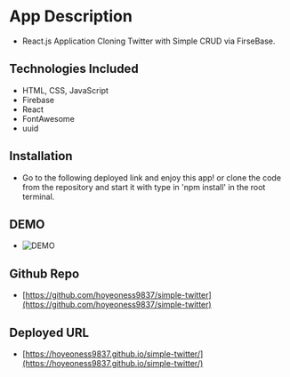# App Description

- React.js Application Cloning Twitter with Simple CRUD via FirseBase.

## Technologies Included

- HTML, CSS, JavaScript
- Firebase
- React
- FontAwesome
- uuid


## Installation

- Go to the following deployed link and enjoy this app! or clone the code from the repository and start it with type in 'npm install' in the root terminal.

## DEMO

- ![DEMO](./public/assets/demo.gif)

## Github Repo

- [https://github.com/hoyeoness9837/simple-twitter](https://github.com/hoyeoness9837/simple-twitter)

## Deployed URL

- [https://hoyeoness9837.github.io/simple-twitter/](https://hoyeoness9837.github.io/simple-twitter/)